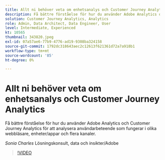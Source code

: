 ```yaml
---
title: Allt ni behöver veta om enhetsanalys och Customer Journey Analytics
description: Få bättre förståelse för hur du använder Adobe Analytics och Customer Journey Analytics för att analysera användarbeteende som fungerar i olika webbläsare, enheter/appar och flera kanaler.
solution: Customer Journey Analytics, Analytics
role: Admin, Data Architect, Data Engineer, User
level: Intermediate, Experienced
kt: 10565
thumbnail: 343820.jpeg
exl-id: 07a57ae6-77b9-4776-ad19-9308ba324158
source-git-commit: 1792dc318643aec2c12613f621361d72a7a918b1
workflow-type: tm+mt
source-wordcount: '85'
ht-degree: 0%

---
```


# Allt ni behöver veta om enhetsanalys och Customer Journey Analytics

Få bättre förståelse för hur du använder Adobe Analytics och Customer Journey Analytics för att analysera användarbeteende som fungerar i olika webbläsare, enheter/appar och flera kanaler.

*Sonia Charles* Lösningskonsult, data och insikter/Adobe

>[!VIDEO](https://video.tv.adobe.com/v/343820/?quality=12&learn=on)
